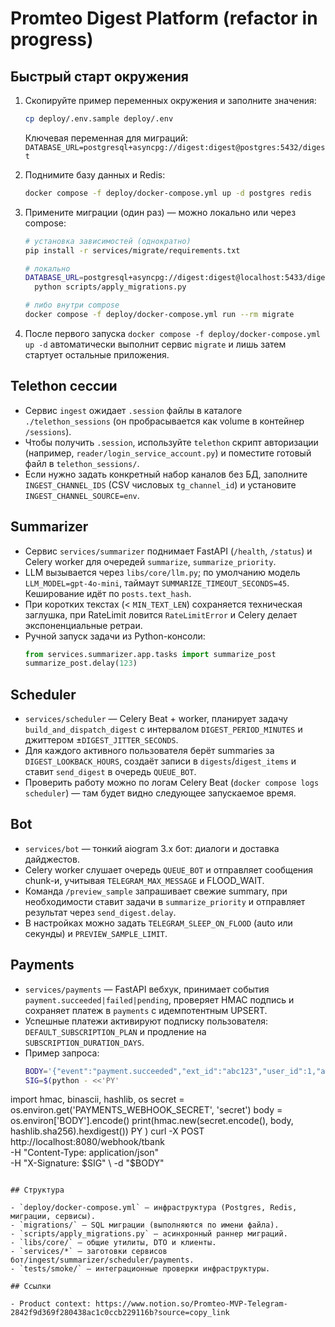# Promteo Digest Platform (refactor in progress)

## Быстрый старт окружения

1. Скопируйте пример переменных окружения и заполните значения:
   ```bash
   cp deploy/.env.sample deploy/.env
   ```

   Ключевая переменная для миграций: `DATABASE_URL=postgresql+asyncpg://digest:digest@postgres:5432/digest`

2. Поднимите базу данных и Redis:
   ```bash
   docker compose -f deploy/docker-compose.yml up -d postgres redis
   ```

3. Примените миграции (один раз) — можно локально или через compose:
   ```bash
   # установка зависимостей (однократно)
   pip install -r services/migrate/requirements.txt

   # локально
   DATABASE_URL=postgresql+asyncpg://digest:digest@localhost:5433/digest \
     python scripts/apply_migrations.py

   # либо внутри compose
   docker compose -f deploy/docker-compose.yml run --rm migrate
   ```

4. После первого запуска `docker compose -f deploy/docker-compose.yml up -d` автоматически выполнит сервис `migrate` и лишь затем стартует остальные приложения.

## Telethon сессии

- Сервис `ingest` ожидает `.session` файлы в каталоге `./telethon_sessions` (он пробрасывается как volume в контейнер `/sessions`).
- Чтобы получить `.session`, используйте `telethon` скрипт авторизации (например, `reader/login_service_account.py`) и поместите готовый файл в `telethon_sessions/`.
- Если нужно задать конкретный набор каналов без БД, заполните `INGEST_CHANNEL_IDS` (CSV числовых `tg_channel_id`) и установите `INGEST_CHANNEL_SOURCE=env`.

## Summarizer

- Сервис `services/summarizer` поднимает FastAPI (`/health`, `/status`) и Celery worker для очередей `summarize`, `summarize_priority`.
- LLM вызывается через `libs/core/llm.py`; по умолчанию модель `LLM_MODEL=gpt-4o-mini`, таймаут `SUMMARIZE_TIMEOUT_SECONDS=45`. Кеширование идёт по `posts.text_hash`.
- При коротких текстах (< `MIN_TEXT_LEN`) сохраняется техническая заглушка, при RateLimit ловится `RateLimitError` и Celery делает экспоненциальные ретраи.
- Ручной запуск задачи из Python-консоли:
  ```python
  from services.summarizer.app.tasks import summarize_post
  summarize_post.delay(123)
  ```

## Scheduler

- `services/scheduler` — Celery Beat + worker, планирует задачу `build_and_dispatch_digest` с интервалом `DIGEST_PERIOD_MINUTES` и джиттером ±`DIGEST_JITTER_SECONDS`.
- Для каждого активного пользователя берёт summaries за `DIGEST_LOOKBACK_HOURS`, создаёт записи в `digests`/`digest_items` и ставит `send_digest` в очередь `QUEUE_BOT`.
- Проверить работу можно по логам Celery Beat (`docker compose logs scheduler`) — там будет видно следующее запускаемое время.

## Bot

- `services/bot` — тонкий aiogram 3.x бот: диалоги и доставка дайджестов.
- Celery worker слушает очередь `QUEUE_BOT` и отправляет сообщения chunk-и, учитывая `TELEGRAM_MAX_MESSAGE` и FLOOD_WAIT.
- Команда `/preview_sample` запрашивает свежие summary, при необходимости ставит задачи в `summarize_priority` и отправляет результат через `send_digest.delay`.
- В настройках можно задать `TELEGRAM_SLEEP_ON_FLOOD` (auto или секунды) и `PREVIEW_SAMPLE_LIMIT`.

## Payments

- `services/payments` — FastAPI вебхук, принимает события `payment.succeeded|failed|pending`, проверяет HMAC подпись и сохраняет платеж в `payments` с идемпотентным UPSERT.
- Успешные платежи активируют подписку пользователя: `DEFAULT_SUBSCRIPTION_PLAN` и продление на `SUBSCRIPTION_DURATION_DAYS`.
- Пример запроса:
  ```bash
  BODY='{"event":"payment.succeeded","ext_id":"abc123","user_id":1,"amount":299.00,"currency":"RUB","paid_at":"2025-10-16T18:00:00Z"}'
  SIG=$(python - <<'PY'
import hmac, binascii, hashlib, os
secret = os.environ.get('PAYMENTS_WEBHOOK_SECRET', 'secret')
body = os.environ['BODY'].encode()
print(hmac.new(secret.encode(), body, hashlib.sha256).hexdigest())
PY
)
  curl -X POST http://localhost:8080/webhook/tbank \
       -H "Content-Type: application/json" \
       -H "X-Signature: $SIG" \
       -d "$BODY"
  ```

## Структура

- `deploy/docker-compose.yml` — инфраструктура (Postgres, Redis, миграции, сервисы).
- `migrations/` — SQL миграции (выполняются по имени файла).
- `scripts/apply_migrations.py` — асинхронный раннер миграций.
- `libs/core/` — общие утилиты, DTO и клиенты.
- `services/*` — заготовки сервисов бот/ingest/summarizer/scheduler/payments.
- `tests/smoke/` — интеграционные проверки инфраструктуры.

## Ссылки

- Product context: https://www.notion.so/Promteo-MVP-Telegram-2842f9d369f280438ac1c0ccb229116b?source=copy_link

